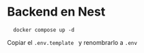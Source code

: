 # Backend en Nest

```
  docker compose up -d
```

Copiar el ```.env.template ``` y renombrarlo a ```.env```